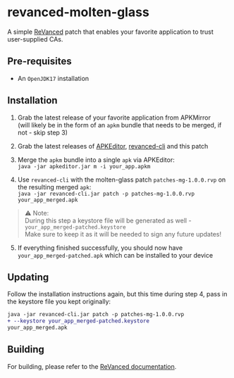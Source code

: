 # revanced-molten-glass

A simple [ReVanced](https://github.com/revanced) patch that enables your favorite application to trust user-supplied CAs.

## Pre-requisites
- An `OpenJDK17` installation

## Installation
1. Grab the latest release of your favorite application from APKMirror  
(will likely be in the form of an `apkm` bundle that needs to be merged, if not - skip step 3)

2. Grab the latest releases of [APKEditor](https://github.com/REAndroid/APKEditor), [revanced-cli](https://github.com/ReVanced/revanced-cli) and this patch

3. Merge the `apkm` bundle into a single `apk` via APKEditor:  
`java -jar apkeditor.jar m -i your_app.apkm`

4. Use `revanced-cli` with the molten-glass patch `patches-mg-1.0.0.rvp` on the resulting merged `apk`:  
`java -jar revanced-cli.jar patch -p patches-mg-1.0.0.rvp your_app_merged.apk`
> ⚠️ Note:  
> During this step a keystore file will be generated as well - `your_app_merged-patched.keystore`  
> Make sure to keep it as it will be needed to sign any future updates!

5. If everything finished successfully, you should now have `your_app_merged-patched.apk` which can be installed to your device

## Updating
Follow the installation instructions again, but this time during step 4, pass in the keystore file you kept originally:  
```diff
java -jar revanced-cli.jar patch -p patches-mg-1.0.0.rvp 
+ --keystore your_app_merged-patched.keystore 
your_app_merged.apk
```

## Building
For building, please refer to the [ReVanced documentation](https://github.com/ReVanced/revanced-documentation).
